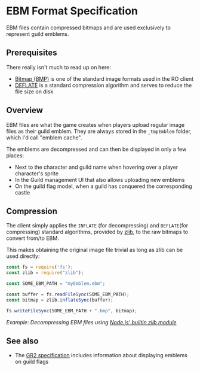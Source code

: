 # EBM Format Specification

EBM files contain compressed bitmaps and are used exclusively to represent guild emblems.

## Prerequisites

There really isn't much to read up on here:

* [Bitmap (BMP)](https://en.wikipedia.org/wiki/Bitmap_file_format) is one of the standard image formats used in the RO client
* [DEFLATE](https://en.wikipedia.org/wiki/Deflate) is a standard compression algorithm and serves to reduce the file size on disk

## Overview

EBM files are what the game creates when players upload regular image files as their guild emblem. They are always stored in the ``_tmpEmblem`` folder, which I'd call "emblem cache".

The emblems are decompressed and can then be displayed in only a few places:

* Next to the character and guild name when hovering over a player character's sprite
* In the Guild management UI that also allows uploading new emblems
* On the guild flag model, when a guild has conquered the corresponding castle

## Compression

The client simply applies the ``INFLATE`` (for decompressing) and ``DEFLATE``(for compressing) standard algorithms, provided by [zlib](https://en.wikipedia.org/wiki/Zlib), to the raw bitmaps to convert from/to EBM.

This makes obtaining the original image file trivial as long as zlib can be used directly:

```javascript
const fs = require('fs');
const zlib = require("zlib");

const SOME_EBM_PATH = "myEmblem.ebm";

const buffer = fs.readFileSync(SOME_EBM_PATH);
const bitmap = zlib.inflateSync(buffer);

fs.writeFileSync(SOME_EBM_PATH + ".bmp", bitmap);
```

*Example: Decompressing EBM files using [Node.js' builtin zlib module](https://nodejs.org/api/zlib.html)*

## See also

* The [GR2 specification](GR2.md) includes information about displaying emblems on guild flags
